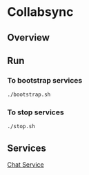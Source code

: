 # Collabsync
## Overview

## Run
### To bootstrap services
```sh
./bootstrap.sh
```
### To stop services
```sh
./stop.sh
```
## Services
[Chat Service](src/golang/chat-service/Readme.md)